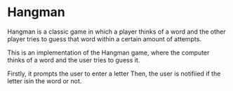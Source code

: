 # Hangman
Hangman is a classic game in which a player thinks of a word and the other player tries to guess that word within a certain amount of attempts.

This is an implementation of the Hangman game, where the computer thinks of a word and the user tries to guess it. 

Firstly, it prompts the user to enter a letter
Then, the user is notifiied if the letter isin the word or not.


